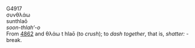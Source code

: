 <body>
  <p>G4917<br>  συνθλάω  <br> sunthlaō  <br><i>soon-thlah‘-o </i><br>From <a href="g4862.htm">4862</a> and   θλάω   t hlaō   (to <i>crush</i>); to <i>dash</i> <i>together</i>, that is, <i>shatter:</i> - break.<br></p>
 </body>